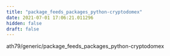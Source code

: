 ```yaml
---
title: "package_feeds_packages_python-cryptodomex"
date: 2021-07-01 17:06:21.011296
hidden: false
draft: false
---
```


ath79/generic/package_feeds_packages_python-cryptodomex

